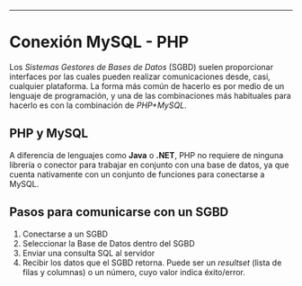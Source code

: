
---
# Conexión MySQL - PHP

Los _Sistemas Gestores de Bases de Datos_ (SGBD) suelen proporcionar interfaces por las cuales pueden realizar comunicaciones desde, casi, cualquier plataforma. La forma más común de hacerlo es por medio de un lenguaje de programación, y una de las combinaciones más habituales para hacerlo es con la combinación de _PHP+MySQL_.

## PHP y MySQL

A diferencia de lenguajes como **Java** o **.NET**, PHP no requiere de ninguna librería o conector para trabajar en conjunto con una  base de datos, ya que cuenta nativamente con un conjunto de funciones para conectarse a MySQL. 

## Pasos para comunicarse con un SGBD

1. Conectarse a un SGBD
2. Seleccionar la Base de Datos dentro del SGBD
3. Enviar una consulta SQL al servidor
4. Recibir los datos que el SGBD retorna. Puede ser un _resultset_ (lista de filas y columnas) o un número, cuyo valor indica éxito/error.